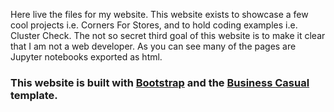Here live the files for my website. This website exists to showcase a few cool projects i.e. Corners For Stores, and to hold coding examples i.e. Cluster Check. The not so secret third goal of this website is to make it clear that I am not a web developer. As you can see many of the pages are Jupyter notebooks exported as html. 

### This website is built with [Bootstrap](http://startbootstrap.com/) and the [Business Casual](http://startbootstrap.com/template-overviews/business-casual/) template.


